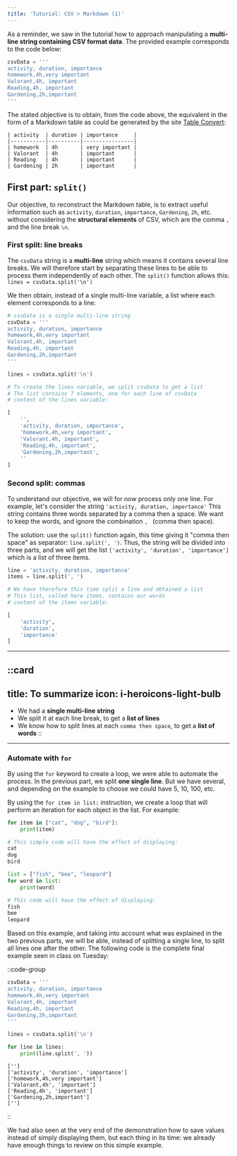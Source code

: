 ```yaml
---
title: 'Tutorial: CSV > Markdown (1)'
---
```


As a reminder, we saw in the tutorial how to approach manipulating a **multi-line string containing CSV format data**. The provided example corresponds to the code below:

```py
csvData = '''
activity, duration, importance
homework,4h,very important
Valorant,4h, important
Reading,4h, important
Gardening,2h,important
'''
```

The stated objective is to obtain, from the code above, the equivalent in the form of a Markdown table as could be generated by the site [Table Convert](https://tableconvert.com):

```
| activity  | duration | importance     |
|-----------|----------|----------------|
| homework  | 4h       | very important |
| Valorant  | 4h       | important      |
| Reading   | 4h       | important      |
| Gardening | 2h       | important      |
```

## First part: `split()`
Our objective, to reconstruct the Markdown table, is to extract useful information such as `activity`, `duration`, `importance`, `Gardening`, `2h`, etc. without considering the **structural elements** of CSV, which are the comma `,` and the line break `\n`.

### First split: line breaks
The `csvData` string is a **multi-line** string which means it contains several line breaks. We will therefore start by separating these lines to be able to process them independently of each other.
The `split()` function allows this: `lines = csvData.split('\n')`

We then obtain, instead of a single multi-line variable, a list where each element corresponds to a line:

```py
# csvData is a single multi-line string
csvData = '''
activity, duration, importance
homework,4h,very important
Valorant,4h, important
Reading,4h, important
Gardening,2h,important
'''

lines = csvData.split('\n')

# To create the lines variable, we split csvData to get a list
# The list contains 7 elements, one for each line of csvData
# content of the lines variable:

[
    '',
    'activity, duration, importance',
    'homework,4h,very important',
    'Valorant,4h, important',
    'Reading,4h, important',
    'Gardening,2h,important',
    ''
]
```

### Second split: commas
To understand our objective, we will for now process only one line. For example, let's consider the string `'activity, duration, importance'`
This string contains three words separated by a comma then a space. We want to keep the words, and ignore the combination `, ` (comma then space).

The solution: use the `split()` function again, this time giving it "comma then space" as separator: `line.split(', ')`.
Thus, the string will be divided into three parts, and we will get the list `['activity', 'duration', 'importance']` which is a list of three items.

```py 
line = 'activity, duration, importance'
items = line.split(', ')

# We have therefore this time split a line and obtained a list
# This list, called here items, contains our words
# content of the items variable:

[
    'activity',
    'duration',
    'importance'
]
```

---

::card
---
title: To summarize
icon: i-heroicons-light-bulb
---
- We had a **single multi-line string**
- We split it at each line break, to get a **list of lines**
- We know how to split lines at each `comma then space`, to get a **list of words**
::

---

### Automate with `for`
By using the `for` keyword to create a loop, we were able to automate the process. In the previous part, we split **one single line**. But we have several, and depending on the example to choose we could have 5, 10, 100, etc.

By using the `for item in list:` instruction, we create a loop that will perform an iteration for each object in the list. For example:

```py
for item in ["cat", "dog", "bird"]:
    print(item)

# This simple code will have the effect of displaying:
cat
dog
bird

list = ["fish", "bee", "leopard"]
for word in list:
    print(word)

# This code will have the effect of displaying:
fish
bee
leopard
```

Based on this example, and taking into account what was explained in the two previous parts, we will be able, instead of splitting a single line, to split all lines one after the other. The following code is the complete final example seen in class on Tuesday:

::code-group
```py [example.py]
csvData = '''
activity, duration, importance
homework,4h,very important
Valorant,4h, important
Reading,4h, important
Gardening,2h,important
'''

lines = csvData.split('\n')

for line in lines:
    print(line.split(', '))
```

``` [result.terminal]
['']
['activity', 'duration', 'importance']
['homework,4h,very important']
['Valorant,4h', 'important']
['Reading,4h', 'important']
['Gardening,2h,important']
['']
```
::

We had also seen at the very end of the demonstration how to save values instead of simply displaying them, but each thing in its time: we already have enough things to review on this simple example.